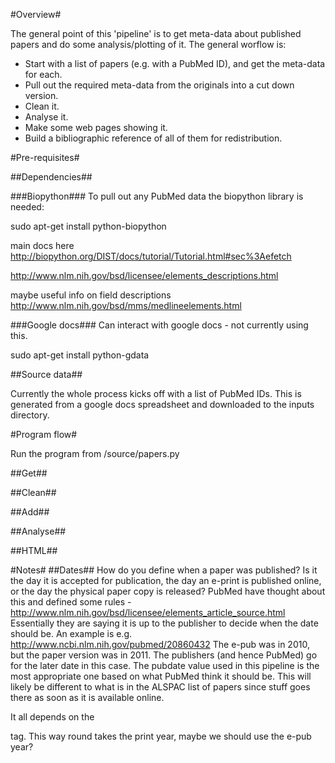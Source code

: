#Overview#

The general point of this 'pipeline' is to get meta-data about published papers and do some analysis/plotting of it. The general worflow is:

* Start with a list of papers (e.g. with a PubMed ID), and get the meta-data for each.
* Pull out the required meta-data from the originals into a cut down version.
* Clean it.
* Analyse it.
* Make some web pages showing it.
* Build a bibliographic reference of all of them for redistribution.


#Pre-requisites#

##Dependencies##

###Biopython###
To pull out any PubMed data the biopython library is needed:

sudo apt-get install python-biopython

main docs here
http://biopython.org/DIST/docs/tutorial/Tutorial.html#sec%3Aefetch

http://www.nlm.nih.gov/bsd/licensee/elements_descriptions.html

maybe useful info on field descriptions
http://www.nlm.nih.gov/bsd/mms/medlineelements.html

###Google docs###
Can interact with google docs - not currently using this.

sudo apt-get install python-gdata

##Source data##

Currently the whole process kicks off with a list of PubMed IDs. This is generated from a google docs spreadsheet and downloaded to the inputs directory.


#Program flow#

Run the program from /source/papers.py

##Get##


##Clean##

##Add##

##Analyse##

##HTML##


#Notes#
##Dates##
How do you define when a paper was published? Is it the day it is accepted for publication, the day an e-print is published online, or the day the physical paper copy is released? PubMed have thought about this and defined some rules - 
http://www.nlm.nih.gov/bsd/licensee/elements_article_source.html
Essentially they are saying it is up to the publisher to decide when the date should be. An example is e.g. 
http://www.ncbi.nlm.nih.gov/pubmed/20860432
The e-pub was in 2010, but the paper version was in 2011. The publishers (and hence PubMed) go for the later date in this case. 
The pubdate value used in this pipeline is the most appropriate one based on what PubMed think it should be. This will likely be different to what is in the ALSPAC list of papers since stuff goes there as soon as it is available online.

It all depends on the <Article PubModel="Print-Electronic"> tag. This way round takes the print year, maybe we should use the e-pub year?


